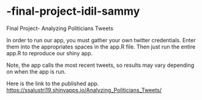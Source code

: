# -final-project-idil-sammy
Final Project- Analyzing Politicians Tweets

In order to run our app, you must gather your own twitter credentials. Enter them into the appropriates spaces in the app.R file. Then just run the entire app.R to reproduce our shiny app.

Note, the app calls the most recent tweets, so results may vary depending on when the app is run.

Here is the link to the published app. https://ssalustri19.shinyapps.io/Analyzing_Politicians_Tweets/
